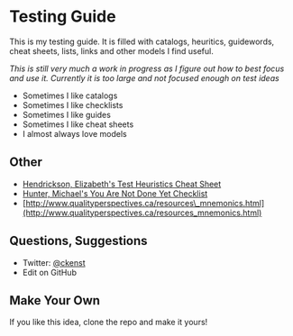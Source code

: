 # Testing Guide

This is my testing guide. It is filled with catalogs, heuritics, guidewords, cheat sheets, lists, links and other models I find useful. 

_This is still very much a work in progress as I figure out how to best focus and use it. Currently it is too large and not focused enough on test ideas_

* Sometimes I like catalogs
* Sometimes I like checklists
* Sometimes I like guides
* Sometimes I like cheat sheets
* I almost always love models

## Other

* [Hendrickson, Elizabeth's Test Heuristics Cheat Sheet](http://testobsessed.com/wp-content/uploads/2011/04/testheuristicscheatsheetv1.pdf)
* [Hunter, Michael's You Are Not Done Yet Checklist](http://thebraidytester.com/downloads/YouAreNotDoneYet.pdf)
* [http://www.qualityperspectives.ca/resources\_mnemonics.html](http://www.qualityperspectives.ca/resources_mnemonics.html)

## Questions, Suggestions

* Twitter: [@ckenst](http://twitter.com/ckenst)
* Edit on GitHub

## Make Your Own

If you like this idea, clone the repo and make it yours!

